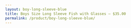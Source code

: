 ```yaml
---
layout: boy-long-sleeve-blue
title: Boys Size Long Sleeve Fish with Glasses – $35.00
permalink: /product/boy-long-sleeve-blue/
---
```

